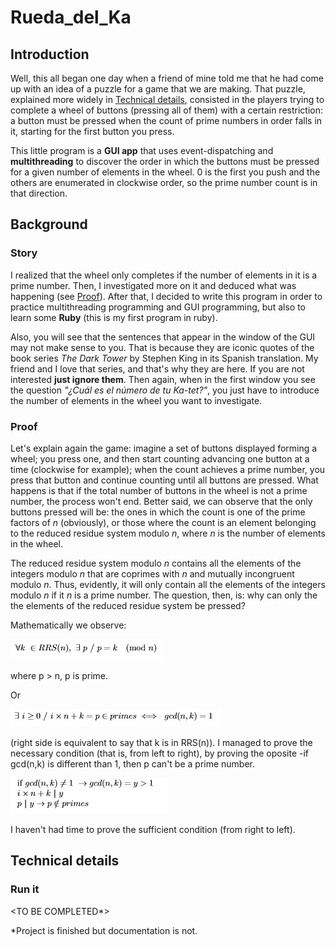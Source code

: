 # Rueda_del_Ka
## Introduction
Well, this all began one day when a friend of mine told me that he had come up with an idea of a puzzle for a game that we are making. That puzzle, explained more widely in [Technical details](#Technical-details), consisted in the players trying to complete a wheel of buttons (pressing all of them) with a certain restriction: a button must be pressed when the count of prime numbers in order falls in it, starting for the first button you press.

This little program is a **GUI app** that uses event-dispatching and **multithreading** to discover the order in which the buttons must be pressed for a given number of elements in the wheel. 0 is the first you push and the others are enumerated in clockwise order, so the prime number count is in that direction.

## Background
### Story
I realized that the wheel only completes if the number of elements in it is a prime number. Then, I investigated more on it and deduced what was happening (see [Proof](#Proof)). After that, I decided to write this program in order to practice multithreading programming and GUI programming, but also to learn some **Ruby** (this is my first program in ruby).

Also, you will see that the sentences that appear in the window of the GUI may not make sense to you. That is because they are iconic quotes of the book series *The Dark Tower* by Stephen King in its Spanish translation. My friend and I love that series, and that's why they are here. If you are not interested **just ignore them**. Then again, when in the first window you see the question *"¿Cuál es el número de tu Ka-tet?"*, you just have to introduce the number of elements in the wheel you want to investigate.

### Proof
Let's explain again the game: imagine a set of buttons displayed forming a wheel; you press one, and then start counting advancing one button at a time (clockwise for example); when the count achieves a prime number, you press that button and continue counting until all buttons are pressed. What happens is that if the total number of buttons in the wheel is not a prime number, the process won't end. Better said, we can observe that the only buttons pressed will be: the ones in which the count is one of the prime factors of *n* (obviously), or those where the count is an element belonging to the reduced residue system modulo *n*, where *n* is the number of elements in the wheel. 

The reduced residue system modulo *n* contains all the elements of the integers modulo *n* that are coprimes with *n* and mutually incongruent modulo *n*. Thus, evidently, it will only contain all the elements of the integers modulo *n* if it *n* is a prime number. The question, then, is: why can only the the elements of the reduced residue system be pressed? 

Mathematically we observe:

![formula](https://github.com/Mefiso/Rueda_del_Ka/blob/master/Captura.PNG)

where p > n, p is prime.

Or

![formula2](https://github.com/Mefiso/Rueda_del_Ka/blob/master/Captura2.PNG)

(right side is equivalent to say that k is in RRS(n)).
I managed to prove the necessary condition (that is, from left to right), by proving the oposite -if gcd(n,k) is different than 1, then p can't be a prime number.

![formula3](https://github.com/Mefiso/Rueda_del_Ka/blob/master/primes.PNG)

I haven't had time to prove the sufficient condition (from right to left).
## Technical details
### Run it
<TO BE COMPLETED*>

\*Project is finished but documentation is not.
